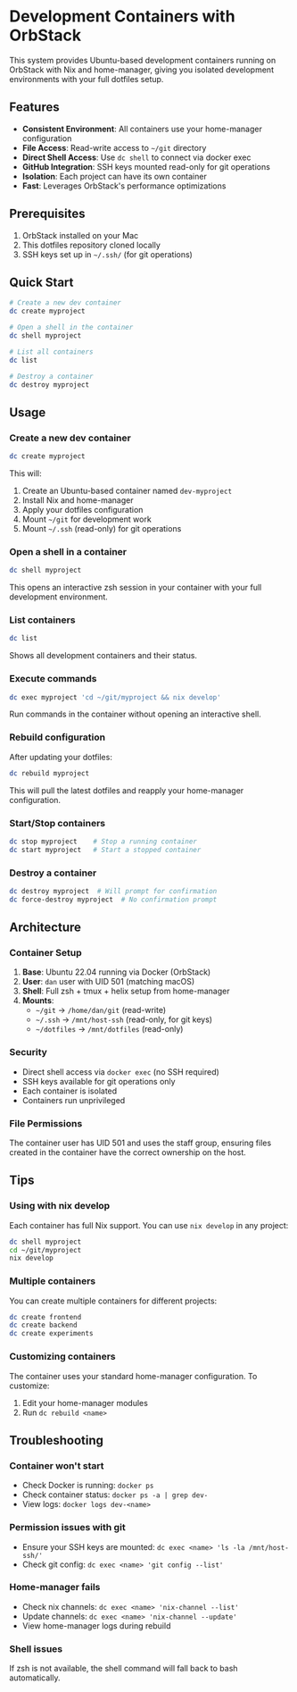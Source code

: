 # Development Containers with OrbStack

This system provides Ubuntu-based development containers running on OrbStack with Nix and home-manager, giving you isolated development environments with your full dotfiles setup.

## Features

- **Consistent Environment**: All containers use your home-manager configuration
- **File Access**: Read-write access to `~/git` directory
- **Direct Shell Access**: Use `dc shell` to connect via docker exec
- **GitHub Integration**: SSH keys mounted read-only for git operations
- **Isolation**: Each project can have its own container
- **Fast**: Leverages OrbStack's performance optimizations

## Prerequisites

1. OrbStack installed on your Mac
2. This dotfiles repository cloned locally
3. SSH keys set up in `~/.ssh/` (for git operations)

## Quick Start

```bash
# Create a new dev container
dc create myproject

# Open a shell in the container  
dc shell myproject

# List all containers
dc list

# Destroy a container
dc destroy myproject
```

## Usage

### Create a new dev container

```bash
dc create myproject
```

This will:
1. Create an Ubuntu-based container named `dev-myproject`
2. Install Nix and home-manager
3. Apply your dotfiles configuration
4. Mount `~/git` for development work
5. Mount `~/.ssh` (read-only) for git operations

### Open a shell in a container

```bash
dc shell myproject
```

This opens an interactive zsh session in your container with your full development environment.

### List containers

```bash
dc list
```

Shows all development containers and their status.

### Execute commands

```bash
dc exec myproject 'cd ~/git/myproject && nix develop'
```

Run commands in the container without opening an interactive shell.

### Rebuild configuration

After updating your dotfiles:
```bash
dc rebuild myproject
```

This will pull the latest dotfiles and reapply your home-manager configuration.

### Start/Stop containers

```bash
dc stop myproject    # Stop a running container
dc start myproject   # Start a stopped container
```

### Destroy a container

```bash
dc destroy myproject  # Will prompt for confirmation
dc force-destroy myproject  # No confirmation prompt
```

## Architecture

### Container Setup

1. **Base**: Ubuntu 22.04 running via Docker (OrbStack)
2. **User**: `dan` user with UID 501 (matching macOS)
3. **Shell**: Full zsh + tmux + helix setup from home-manager
4. **Mounts**: 
   - `~/git` → `/home/dan/git` (read-write)
   - `~/.ssh` → `/mnt/host-ssh` (read-only, for git keys)
   - `~/dotfiles` → `/mnt/dotfiles` (read-only)

### Security

- Direct shell access via `docker exec` (no SSH required)
- SSH keys available for git operations only
- Each container is isolated
- Containers run unprivileged

### File Permissions

The container user has UID 501 and uses the staff group, ensuring files created in the container have the correct ownership on the host.


## Tips

### Using with nix develop

Each container has full Nix support. You can use `nix develop` in any project:

```bash
dc shell myproject
cd ~/git/myproject
nix develop
```

### Multiple containers

You can create multiple containers for different projects:

```bash
dc create frontend
dc create backend
dc create experiments
```

### Customizing containers

The container uses your standard home-manager configuration. To customize:
1. Edit your home-manager modules
2. Run `dc rebuild <name>`

## Troubleshooting

### Container won't start
- Check Docker is running: `docker ps`
- Check container status: `docker ps -a | grep dev-`
- View logs: `docker logs dev-<name>`

### Permission issues with git
- Ensure your SSH keys are mounted: `dc exec <name> 'ls -la /mnt/host-ssh/'`
- Check git config: `dc exec <name> 'git config --list'`

### Home-manager fails
- Check nix channels: `dc exec <name> 'nix-channel --list'`
- Update channels: `dc exec <name> 'nix-channel --update'`
- View home-manager logs during rebuild

### Shell issues
If zsh is not available, the shell command will fall back to bash automatically.